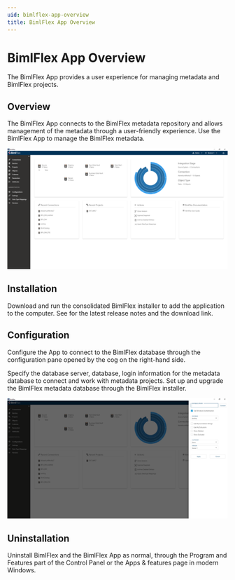 ```yaml
---
uid: bimlflex-app-overview
title: BimlFlex App Overview
---
```

# BimlFlex App Overview

The BimlFlex App provides a user experience for managing metadata and BimlFlex projects.

## Overview

The BimlFlex App connects to the BimlFlex metadata repository and allows management of the metadata through a user-friendly experience. Use the BimlFlex App to manage the BimlFlex metadata.

![BimlFlex App UI -border-image](../user-guide/images/bimlflex-ss-app-startscreen.png)

## Installation

Download and run the consolidated BimlFlex installer to add the application to the computer. See [](xref:bimlflex-release-notes) for the latest release notes and the download link.

## Configuration

Configure the App to connect to the BimlFlex database through the configuration pane opened by the cog on the right-hand side.

Specify the database server, database, login information for the metadata database to connect and work with metadata projects. Set up and upgrade the BimlFlex metadata database through the BimlFlex installer.

![BimlFlex App Configuration -border-image](../user-guide/images/bimlflex-ss-app-configure-connection.png)

## Uninstallation

Uninstall BimlFlex and the BimlFlex App as normal, through the Program and Features part of the Control Panel or the Apps & features page in modern Windows.
